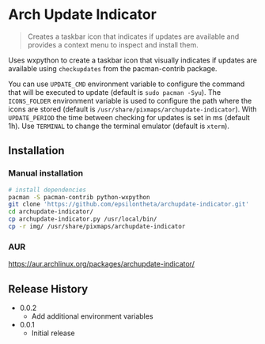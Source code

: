 # Arch Update Indicator
> Creates a taskbar icon that indicates if updates are available and provides a context menu to inspect and install them.

Uses wxpython to create a taskbar icon that visually indicates if updates are available using `checkupdates` from the pacman-contrib package.

You can use `UPDATE_CMD` environment variable to configure the command that will be executed to update (default is `sudo pacman -Syu`).
The `ICONS_FOLDER` environment variable is used to configure the path where the icons are stored (default is `/usr/share/pixmaps/archupdate-indicator`).
With `UPDATE_PERIOD` the time between checking for updates is set in ms (default 1h).
Use `TERMINAL` to change the terminal emulator (default is `xterm`).

## Installation

### Manual installation

```sh
# install dependencies
pacman -S pacman-contrib python-wxpython
git clone 'https://github.com/epsilontheta/archupdate-indicator.git'
cd archupdate-indicator/
cp archupdate-indicator.py /usr/local/bin/
cp -r img/ /usr/share/pixmaps/archupdate-indicator
```

### AUR

https://aur.archlinux.org/packages/archupdate-indicator/

## Release History

* 0.0.2
    * Add additional environment variables
* 0.0.1
    * Initial release
